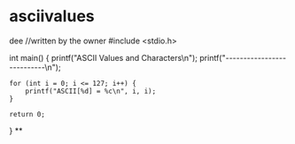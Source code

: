 # asciivalues<br>
dee
//written by the owner
#include <stdio.h>

int main() {
    printf("ASCII Values and Characters\n");
    printf("---------------------------\n");

    for (int i = 0; i <= 127; i++) {
        printf("ASCII[%d] = %c\n", i, i);
    }

    return 0;
}
**
